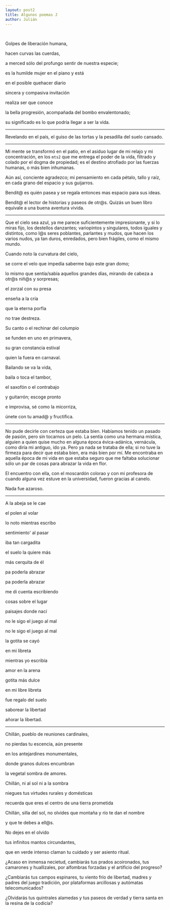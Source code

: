 ```yaml
---
layout: post2
title: Algunos poemas J
author: Julián
---
```


<br>

Golpes de liberación humana,

hacen curvas las cuerdas,

a merced sólo del profungo sentir de nuestra especie;

es la humilde mujer en el piano y está

en el posible quehacer diario

sincera y compasiva invitación

realiza ser que conoce

la bella progresión, acompañada del bombo envalentonado;

su significado es lo que podría llegar a ser la vida.

---

Revelando en el país, el guiso de las tortas y la pesadilla del suelo cansado.

---

Mi mente se transformó en el patio, en el asiduo lugar de mi relajo y mi concentración, en los `mts2` que me entrega el poder de la vida, filtrado y colado por el dogma de propiedad; es el destino atrofiado por las fuerzas humanas, o más bien inhumanas.

Aún así, conciente agradezco; mi pensamiento en cada pétalo, tallo y raíz, en cada grano del espacio y sus guijarros.

Bendit@ es quién pasea y se regala entonces mas espacio para sus ideas.

Bendit@ el lector de historias y paseos de otr@s. Quizás un buen libro equivale a una buena aventura vivida.


---

Que el cielo sea azul, ya me parece suficientemente impresionante, y si lo miras fijo, los destellos danzantes; variopintos y singulares, todos iguales y distintos, como l@s seres poblantes, parlantes y mudos, que hacen los varios nudos, ya tan duros, enredados, pero bien frágiles, como el mismo mundo.

Cuando noto la curvatura del cielo,

se corre el velo que impedía saberme bajo este gran domo;

lo mismo que sentía/sabía aquellos grandes días, mirando de cabeza a otr@s niñ@s y sorpresas;

el zorzal con su presa

enseña a la cría

que la eterna porfía

no trae destreza.

Su canto o el rechinar del columpio

se funden en uno en primavera,

su gran constancia estival

quien la fuera en carnaval.

Bailando se va la vida,

baila o toca el tambor,

el saxofón o el contrabajo

y guitarrón; escoge pronto

e improvisa, sé como la micorriza,

únete con tu amad@ y fructifica.

---

No pude decirle con certeza que estaba bien. Habíamos tenido un pasado de pasión, pero sin tocarnos un pelo. La sentía como una hermana mística, alguien a quien quise mucho en alguna época évica-adánica, vernácula, como diría mi antiguo, ido ya. Pero ya nada se trataba de ella; si no tuve la firmeza para decir que estaba bien, era más bien por mí. Me encontraba en aquella época de mi vida en que estaba seguro que me faltaba solucionar sólo un par de cosas para abrazar la vida en flor.

El encuentro con ella, con el moscardón colorao y con mi profesora de cuando alguna vez estuve en la universidad, fueron gracias al canelo.

Nada fue azaroso.

----

A la abeja se le cae

el polen al volar

lo noto mientras escribo

sentimiento' al pasar

iba tan cargadita

el suelo la quiere más

más cerquita de él

pa poderla abrazar

pa poderla abrazar

me di cuenta escribiendo

cosas sobre el lugar

paisajes donde nací

no le sigo el juego al mal

no le sigo el juego al mal

la gotita se cayó

en mi libreta

mientras yo escribía

amor en la arena

gotita más dulce

en mi libre libreta

fue regalo del suelo

saborear la libertad

añorar la libertad.

---

Chillán, pueblo de reuniones cardinales,

no pierdas tu escencia, aún presente

en los antejardines monumentales,

donde granos dulces encumbran

la vegetal sombra de amores.

Chillán, ni al sol ni a la sombra

niegues tus virtudes rurales y domésticas

recuerda que eres el centro de una tierra prometida

Chillán, silla del sol, no olvides que montaña y río te dan el nombre

y que te debes a ell@s.

No dejes en el olvido

tus infinitos mantos circundantes,

que en verde intenso claman tu cuidado y ser asiento ritual.

¿Acaso en inmensa necietud, cambiarás tus prados acoironados, tus camarones y huallizales, por alfombras forzadas y el artificio del progreso?

¿Cambiarás tus campos espinares, tu viento frío de libertad, madres y padres del juego tradición, por plataformas arcillosas y autómatas telecomunicados?

¿Olvidarás tus quintrales alamedas y tus paseos de verdad y tierra santa en la resina de la codicia?
